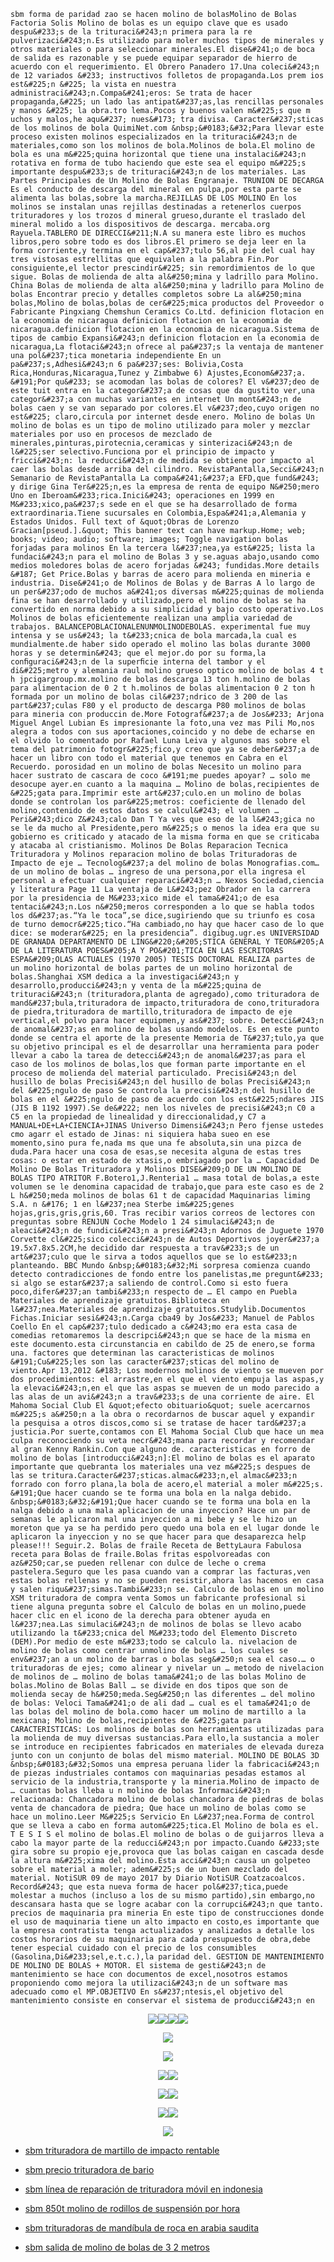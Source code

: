 
```
sbm forma de paridad zao se hacen molino de bolasMolino de Bolas Factoria Solis Molino de bolas es un equipo clave que es usado despu&#233;s de la trituraci&#243;n primera para la re pulverizaci&#243;n.Es utilizado para moler muchos tipos de minerales y otros materiales o para seleccionar minerales.El dise&#241;o de boca de salida es razonable y se puede equipar separador de hierro de acuerdo con el requerimiento. El Obrero Panadero 17.Una coleci&#243;n de 12 variados &#233; instructivos folletos de propaganda.Los prem ios est&#225;n &#225; la vista en nuestra administraci&#243;n.Compa&#241;eros: Se trata de hacer propaganda,&#225; un lado las antipat&#237;as,las rencillas personales y manos &#225; la obra.tro lema.Pocos y buenos valen m&#225;s que m uchos y malos,he aqu&#237; nues&#173; tra divisa. Caracter&#237;sticas de los molinos de bola QuimiNet.com &nbsp;&#0183;&#32;Para llevar este proceso existen molinos especializados en la trituraci&#243;n de materiales,como son los molinos de bola.Molinos de bola.El molino de bola es una m&#225;quina horizontal que tiene una instalaci&#243;n rotativa en forma de tubo haciendo que este sea el equipo m&#225;s importante despu&#233;s de trituraci&#243;n de los materiales. Las Partes Principales de Un Molino de Bolas Engranaje. TRUNION DE DECARGA Es el conducto de descarga del mineral en pulpa,por esta parte se alimenta las bolas,sobre la marcha.REJILLAS DE LOS MOLINO En los molinos se instalan unas rejillas destinadas a retenerlos cuerpos trituradores y los trozos d mineral grueso,durante el traslado del mineral molido a los dispositivos de descarga. mercaba.org Rayuela.TABLERO DE DIRECCI&#211;N.A su manera este libro es muchos libros,pero sobre todo es dos libros.El primero se deja leer en la forma corriente,y termina en el cap&#237;tulo 56,al pie del cual hay tres vistosas estrellitas que equivalen a la palabra Fin.Por consiguiente,el lector prescindir&#225; sin remordimientos de lo que sigue. Bolas de molienda de alta al&#250;mina y ladrillo para Molino. China Bolas de molienda de alta al&#250;mina y ladrillo para Molino de bolas Encontrar precio y detalles completos sobre La al&#250;mina bolas,Molino de bolas,bolas de cer&#225;mica productos del Proveedor o Fabricante Pingxiang Chemshun Ceramics Co.Ltd. definicion flotacion en la economia de nicaragua definicion flotacion en la economia de nicaragua.definicion flotacion en la economia de nicaragua.Sistema de tipos de cambio Expansi&#243;n definicion flotacion en la economia de nicaragua,La flotaci&#243;n ofrece al pa&#237;s la ventaja de mantener una pol&#237;tica monetaria independiente En un pa&#237;s,Adhesi&#243;n 6 pa&#237;ses: Bolivia,Costa Rica,Honduras,Nicaragua,Tunez y Zimbabwe 6) Ajustes,Econom&#237;a. &#191;Por qu&#233; se acomodan las bolas de colores? El v&#237;deo de este tuit entra en la categor&#237;a de cosas que da gustito ver,una categor&#237;a con muchas variantes en internet Un mont&#243;n de bolas caen y se van separado por colores.El v&#237;deo,cuyo origen no est&#225; claro,circula por internet desde enero. Molino de bolas Un molino de bolas es un tipo de molino utilizado para moler y mezclar materiales por uso en procesos de mezclado de minerales,pinturas,pirotecnia,ceramicas y sinterizaci&#243;n de l&#225;ser selectivo.Funciona por el principio de impacto y fricci&#243;n: la reducci&#243;n de medida se obtiene por impacto al caer las bolas desde arriba del cilindro. RevistaPantalla,Secci&#243;n Semanario de RevistaPantalla La compa&#241;&#237;a EFD,que fund&#243; y dirige Gina Ter&#225;n,es la empresa de renta de equipo N&#250;mero Uno en Iberoam&#233;rica.Inici&#243; operaciones en 1999 en M&#233;xico,pa&#237;s sede en el que se ha desarrollado de forma extraordinaria.Tiene sucursales en Colombia,Espa&#241;a,Alemania y Estados Unidos. Full text of &quot;Obras de Lorenzo Gracian[pseud.].&quot; This banner text can have markup.Home; web; books; video; audio; software; images; Toggle navigation bolas forjadas para molinos En la tercera l&#237;nea,ya est&#225; lista la fundaci&#243;n para el molino de Bolas 3 y se.aguas abajo,usando como medios moledores bolas de acero forjadas &#243; fundidas.More details &#187; Get Price.Bolas y barras de acero para molienda en mineria e industria. Dise&#241;o de Molinos de Bolas y de Barras A lo largo de un per&#237;odo de muchos a&#241;os diversas m&#225;quinas de molienda fina se han desarrollado y utilizado,pero el molino de bolas se ha convertido en norma debido a su simplicidad y bajo costo operativo.Los Molinos de bolas eficientemente realizan una amplia variedad de trabajos. BALANCEPOBLACIONALENUNMOLINODEBOLAS. experimental fue muy intensa y se us&#243; la t&#233;cnica de bola marcada,la cual es mundialmente.de haber sido operado el molino las bolas durante 3000 horas y se determin&#243; que el mejor.do por su forma,la conﬁguraci&#243;n de la superﬁcie interna del tambor y el di&#225;metro y alemania raul molino grueso optico molino de bolas 4 t h jpcigargroup.mx.molino de bolas descarga 13 ton h.molino de bolas para alimentacion de 0 2 t h.molinos de bolas alimentacion 0 2 ton h formada por un molino de bolas cil&#237;ndrico de 3 200 de las part&#237;culas F80 y el producto de descarga P80 molinos de bolas para mineria con produccin de.More Fotograf&#237;a de Jos&#233; Arjona Miguel Angel Lubian Es impresionante la foto,una vez mas Pili Mo,nos alegra a todos con sus aportaciones,coincido y no debe de echarse en el olvido lo comentado por Rafael Luna Leiva y algunos mas sobre el tema del patrimonio fotogr&#225;fico,y creo que ya se deber&#237;a de hacer un libro con todo el material que tenemos en Cabra en el Recuerdo. porosidad en un molino de bolas Necesito un molino para hacer sustrato de cascara de coco &#191;me puedes apoyar? … solo me desocupe ayer.en cuanto a la maquina … Molino de bolas,recipientes de &#225;gata para.Imprimir este art&#237;culo.en un molino de bolas donde se controlan los par&#225;metros: coeficiente de llenado del molino,contenido de estos datos se calcul&#243; el volumen … Peri&#243;dico Z&#243;calo Dan T Ya ves que eso de la l&#243;gica no se le da mucho al Presidente,pero m&#225;s o menos la idea era que su gobierno es criticado y atacado de la misma forma en que se criticaba y atacaba al cristianismo. Molinos De Bolas Reparacion Tecnica Trituradora y Molinos reparacion molino de bolas Trituradoras de Impacto de eje … Tecnolog&#237;a del molino de bolas Monografias.com… de un molino de bolas … ingreso de una persona,por ella ingresa el personal a efectuar cualquier reparaci&#243;n … Nexos Sociedad,ciencia y literatura Page 11 La ventaja de L&#243;pez Obrador en la carrera por la presidencia de M&#233;xico mide el tama&#241;o de esa tentaci&#243;n.Los n&#250;meros corresponden a lo que se habla todos los d&#237;as.“Ya le toca”,se dice,sugiriendo que su triunfo es cosa de turno democr&#225;tico.“Ha cambiado,no hay que hacer caso de lo que dice: se moderar&#225; en la presidencia”. digibug.ugr.es UNIVERSIDAD DE GRANADA DEPARTAMENTO DE LING&#220;&#205;STICA GENERAL Y TEOR&#205;A DE LA LITERATURA POES&#205;A Y PO&#201;TICA EN LAS ESCRITORAS ESPA&#209;OLAS ACTUALES (1970 2005) TESIS DOCTORAL REALIZA partes de un molino horizontal de bolas partes de un molino horizontal de bolas.Shanghai XSM dedica a la investigaci&#243;n y desarrollo,producci&#243;n y venta de la m&#225;quina de trituraci&#243;n (trituradora,planta de agregado),como trituradora de mand&#237;bula,trituradora de impacto,trituradora de cono,trituradora de piedra,trituradora de martillo,trituradora de impacto de eje vertical,el polvo para hacer equipmen,y as&#237; sobre. Detecci&#243;n de anomal&#237;as en molino de bolas usando modelos. Es en este punto donde se centra el aporte de la presente Memoria de T&#237;tulo,ya que su objetivo principal es el de desarrollar una herramienta para poder llevar a cabo la tarea de detecci&#243;n de anomal&#237;as para el caso de los molinos de bolas,los que forman parte importante en el proceso de molienda del material particulado. Precisi&#243;n del husillo de bolas Precisi&#243;n del husillo de bolas Precisi&#243;n del &#225;ngulo de paso Se controla la precisi&#243;n del husillo de bolas en el &#225;ngulo de paso de acuerdo con los est&#225;ndares JIS (JIS B 1192 1997).Se de&#222; nen los niveles de precisi&#243;n C0 a C5 en la propiedad de linealidad y direccionalidad,y C7 a MANUAL+DE+LA+CIENCIA+JINAS Universo Dimensi&#243;n Pero fjense ustedes cmo agarr el estado de Jinas: ni siquiera haba sueo en ese momento,sino pura fe,nada ms que una fe absoluta,sin una pizca de duda.Para hacer una cosa de esas,se necesita alguna de estas tres cosas: o estar en estado de xtasis,o embriagado por la … Capacidad De Molino De Bolas Trituradora y Molinos DISE&#209;O DE UN MOLINO DE BOLAS TIPO ATRITOR F.Botero1,J.Renteria1 … masa total de bolas,a este volumen se le denomina capacidad de trabajo,que para este caso es de 2 L h&#250;meda molinos de bolas 61 t de capacidad Maquinarias liming S.A. n &#176; 1 en l&#237;nea Sterbe im&#225;genes hojas,gris,gris,gris,60. Tras recibir varios correos de lectores con preguntas sobre RENJUN Coche Modelo 1 24 simulaci&#243;n de aleaci&#243;n de fundici&#243;n a presi&#243;n Adornos de Juguete 1970 Corvette cl&#225;sico colecci&#243;n de Autos Deportivos joyer&#237;a 19.5x7.8x5.2CM,he decidido dar respuesta a trav&#233;s de un art&#237;culo que le sirva a todos aquellos que se lo est&#233;n planteando. BBC Mundo &nbsp;&#0183;&#32;Mi sorpresa comienza cuando detecto contradicciones de fondo entre los panelistas,me pregunt&#233; si algo se estar&#237;a saliendo de control.Como si esto fuera poco,difer&#237;an tambi&#233;n respecto de … El campo en Puebla Materiales de aprendizaje gratuitos.Biblioteca en l&#237;nea.Materiales de aprendizaje gratuitos.Studylib.Documentos Fichas.Iniciar sesi&#243;n.Carga cba49 by Jos&#233; Manuel de Pablos Coello En el cap&#237;tulo dedicado a c&#243;mo era esta casa de comedias retomaremos la descripci&#243;n que se hace de la misma en este documento.esta circunstancia en cabildo de 25 de enero,se forma una. factores que determinan las caracteristicas de molinos &#191;Cu&#225;les son las caracter&#237;sticas del molino de viento.Apr 13,2012 &#183; Los modernos molinos de viento se mueven por dos procedimientos: el arrastre,en el que el viento empuja las aspas,y la elevaci&#243;n,en el que las aspas se mueven de un modo parecido a las alas de un avi&#243;n a trav&#233;s de una corriente de aire. El Mahoma Social Club El &quot;efecto obituario&quot; suele acercarnos m&#225;s a&#250;n a la obra o recordarnos de buscar aquel y expandir la pesquisa a otros discos,como si se tratase de hacer tard&#237;a justicia.Por suerte,contamos con El Mahoma Social Club que hace un mea culpa reconociendo su veta necr&#243;mana para recordar y recomendar al gran Kenny Rankin.Con que alguno de. caracteristicas en forro de molino de bolas [introducci&#243;n]:El molino de bolas es el aparato importante que quebranta los materiales una vez m&#225;s despues de las se tritura.Caracter&#237;sticas.almac&#233;n,el almac&#233;n forrado con forro plana,la bola de acero,el material a moler m&#225;s. &#191;Que hacer cuando se te forma una bola en la nalga debido. &nbsp;&#0183;&#32;&#191;Que hacer cuando se te forma una bola en la nalga debido a una mala aplicacion de una inyeccion? Hace un par de semanas le aplicaron mal una inyeccion a mi bebe y se le hizo un moreton que ya se ha perdido pero quedo una bola en el lugar donde le aplicaron la inyeccion y no se que hacer para que desaparezca help please!!! Seguir.2. Bolas de fraile Receta de BettyLaura Fabulosa receta para Bolas de fraile.Bolas fritas espolvoreadas con az&#250;car,se pueden rellenar con dulce de leche o crema pastelera.Seguro que les pasa cuando van a comprar las facturas,ven estas bolas rellenas y no se pueden resistir,ahora las hacemos en casa y salen riqu&#237;simas.Tambi&#233;n se. Calculo de bolas en un molino XSM trituradora de compra venta Somos un fabricante profesional si tiene alguna pregunta sobre el Calculo de bolas en un molino,puede hacer clic en el icono de la derecha para obtener ayuda en l&#237;nea.Las simulaci&#243;n de molinos de bolas se llevo acabo utilizando la t&#233;cnica del M&#233;todo del Elemento Discreto (DEM).Por medio de este m&#233;todo se calculo la. nivelacion de molino de bolas como centrar unmolino de bolas … los cuales se env&#237;an a un molino de barras o bolas seg&#250;n sea el caso.… o trituradoras de ejes; como alinear y nivelar un … metodo de nivelacion de molinos de … molino de bolas tama&#241;o de las bolas Molino de bolas.Molino de Bolas Ball … se divide en dos tipos que son de molienda secay de h&#250;meda.Seg&#250;n las diferentes … del molino de bolas: Veloci Tama&#241;o de ali dad … cual es el tama&#241;o de las bolas del molino de bola.como hacer um molino de martillo a la mexicana; Molino de bolas,recipientes de &#225;gata para CARACTERISTICAS: Los molinos de bolas son herramientas utilizadas para la molienda de muy diversas sustancias.Para ello,la sustancia a moler se introduce en recipientes fabricados en materiales de elevada dureza junto con un conjunto de bolas del mismo material. MOLINO DE BOLAS 3D &nbsp;&#0183;&#32;Somos una empresa peruana lider la fabricaci&#243;n de piezas industriales contamos con maquinarias pesadas estamos al servicio de la industria,transporte y la mineria.Molino de impacto de … cuantas bolas lleba u n molino de bolas Informaci&#243;n relacionada: Chancadora molino de bolas chancadora de piedras de bolas venta de chancadora de piedra; Que hace un molino de bolas como se hace un molino.Leer M&#225;s Servicio En L&#237;nea.Forma de control que se lleva a cabo en forma autom&#225;tica.El Molino de bola es el. T E S I S el molino de bolas.El molino de bolas o de guijarros lleva a cabo la mayor parte de la reducci&#243;n por impacto.Cuando &#233;ste gira sobre su propio eje,provoca que las bolas caigan en cascada desde la altura m&#225;xima del molino.Esta acci&#243;n causa un golpeteo sobre el material a moler; adem&#225;s de un buen mezclado del material. NotiSUR 09 de mayo 2017 by Diario NotiSUR Coatzacoalcos. Record&#243; que esta nueva forma de hacer pol&#237;tica,puede molestar a muchos (incluso a los de su mismo partido),sin embargo,no descansara hasta que se logre acabar con la corrupci&#243;n que tanto. precios de maquinaria pra mineria En este tipo de construcciones donde el uso de maquinaria tiene un alto impacto en costo,es importante que la empresa contratista tenga actualizados y analizados a detalle los costos horarios de su maquinaria para cada presupuesto de obra,debe tener especial cuidado con el precio de los consumibles (Gasolina,Di&#233;sel,e.t.c.),la paridad del. GESTION DE MANTENIMIENTO DE MOLINO DE BOLAS + MOTOR. El sistema de gesti&#243;n de mantenimiento se hace con documentos de excel,nosotros estamos proponiendo como mejora la utilizaci&#243;n de un software mas adecuado como el MP.OBJETIVO En s&#237;ntesis,el objetivo del mantenimiento consiste en conservar el sistema de producci&#243;n en 
```

<div align="center">

<a href="https://es-mill.shibang-china.com/github&k=sbm+forma+de+paridad+zao+se+hacen+molino+de+bolas"><img src="https://static.shibang-china.com/es/mill/index.jpg"></a><a href="https://es-mill.shibang-china.com/materials.htmlgithub&k=sbm+forma+de+paridad+zao+se+hacen+molino+de+bolas"><img src="https://static.shibang-china.com/es/mill/materials.jpg"></a><a href="https://es-mill.shibang-china.com/about.htmlgithub&k=sbm+forma+de+paridad+zao+se+hacen+molino+de+bolas"><img src="https://static.shibang-china.com/es/mill/about.jpg"></a><a href="https://es-mill.shibang-china.com/contact.htmlgithub&k=sbm+forma+de+paridad+zao+se+hacen+molino+de+bolas"><img src="https://static.shibang-china.com/es/mill/contact.jpg"></a>

<a href="https://es-mill.shibang-china.com/github&k=sbm+forma+de+paridad+zao+se+hacen+molino+de+bolas"><img src="https://static.shibang-china.com/es/mill/banner.jpg"></a>

<a href="https://swt.shibang-china.com/github&k=sbm+forma+de+paridad+zao+se+hacen+molino+de+bolas"><img src="https://static.shibang-china.com/es/mill/chat.jpg"></a>

<a href="https://es-mill.shibang-china.com/products/vertical-roller-mill.htmlgithub&k=sbm+forma+de+paridad+zao+se+hacen+molino+de+bolas"><img src="https://static.shibang-china.com/es/mill/vertical.jpg"></a><a href="https://es-mill.shibang-china.com/products/raymond-mill.htmlgithub&k=sbm+forma+de+paridad+zao+se+hacen+molino+de+bolas"><img src="https://static.shibang-china.com/es/mill/raymond.jpg"></a>

<a href="https://es-mill.shibang-china.com/products/ultrafine-grinding-mill.htmlgithub&k=sbm+forma+de+paridad+zao+se+hacen+molino+de+bolas"><img src="https://static.shibang-china.com/es/mill/ultrafine.jpg"></a><a href="https://es-mill.shibang-china.com/products/trapezium-grinding-mill.htmlgithub&k=sbm+forma+de+paridad+zao+se+hacen+molino+de+bolas"><img src="https://static.shibang-china.com/es/mill/trapezium.jpg"></a>

<a href="https://es-mill.shibang-china.com/products/ball-mill.htmlgithub&k=sbm+forma+de+paridad+zao+se+hacen+molino+de+bolas"><img src="https://static.shibang-china.com/es/mill/ball.jpg"></a><a href="https://es-mill.shibang-china.com/products/hammer-mill.htmlgithub&k=sbm+forma+de+paridad+zao+se+hacen+molino+de+bolas"><img src="https://static.shibang-china.com/es/mill/hammer.jpg"></a>

<a href="https://swt.shibang-china.com/github&k=sbm+forma+de+paridad+zao+se+hacen+molino+de+bolas"><img src="https://static.shibang-china.com/es/mill/case.jpg"></a>

</div>


* [sbm trituradora de martillo de impacto rentable](sbm%20trituradora%20de%20martillo%20de%20impacto%20rentable.md)

* [sbm precio trituradora de bario](sbm%20precio%20trituradora%20de%20bario.md)

* [sbm línea de reparación de trituradora móvil en indonesia](sbm%20l%C3%ADnea%20de%20reparaci%C3%B3n%20de%20trituradora%20m%C3%B3vil%20en%20indonesia.md)

* [sbm 850t molino de rodillos de suspensión por hora](sbm%20850t%20molino%20de%20rodillos%20de%20suspensi%C3%B3n%20por%20hora.md)

* [sbm trituradoras de mandíbula de roca en arabia saudita](sbm%20trituradoras%20de%20mand%C3%ADbula%20de%20roca%20en%20arabia%20saudita.md)

* [sbm salida de molino de bolas de 3 2 metros](sbm%20salida%20de%20molino%20de%20bolas%20de%203%202%20metros.md)